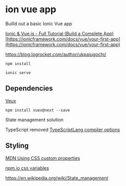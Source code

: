 # ion vue app

Builld out a basic Ionic Vue app 

[Ionic & Vue.js - Full Tutorial (Build a Complete App)](https://youtu.be/mQ4zmFy4d7Y)
[https://ionicframework.com/docs/vue/your-first-app](https://ionicframework.com/docs/vue/your-first-app)

https://blog.logrocket.com/author/ukpaiugochi/

```npm install```

```ionic serve```

## Dependencies 
[Veux](https://vuex.vuejs.org/installation.html#direct-download-cdn)

```npm install vuex@next --save```

State management solution 

TypeScript removed
[TypeScriptLang compiler options](https://www.typescriptlang.org/docs/handbook/compiler-options.html)

## Styling
[MDN Using CSS custom properties](https://developer.mozilla.org/en-US/docs/Web/CSS/Using_CSS_custom_properties)

[npm.io css variables](https://npm.io/search/keyword:css-variables)

https://en.wikipedia.org/wiki/State_management

